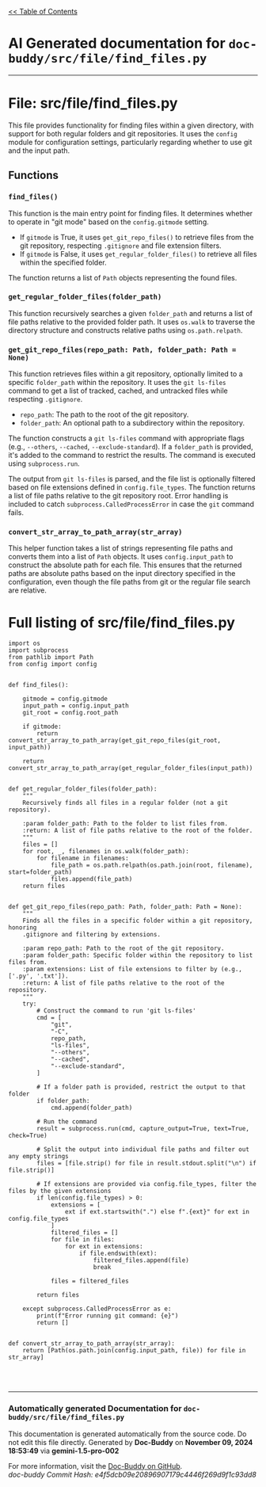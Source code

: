 [<< Table of Contents](../../index.md)

# AI Generated documentation for `doc-buddy/src/file/find_files.py`
---
# File: src/file/find_files.py

This file provides functionality for finding files within a given directory, with support for both regular folders and git repositories. It uses the `config` module for configuration settings, particularly regarding whether to use git and the input path.

## Functions

### `find_files()`

This function is the main entry point for finding files.  It determines whether to operate in "git mode" based on the `config.gitmode` setting.

- If `gitmode` is True, it uses `get_git_repo_files()` to retrieve files from the git repository, respecting `.gitignore` and file extension filters.
- If `gitmode` is False, it uses `get_regular_folder_files()` to retrieve all files within the specified folder.

The function returns a list of `Path` objects representing the found files.

### `get_regular_folder_files(folder_path)`

This function recursively searches a given `folder_path` and returns a list of file paths relative to the provided folder path.  It uses `os.walk` to traverse the directory structure and constructs relative paths using `os.path.relpath`.

### `get_git_repo_files(repo_path: Path, folder_path: Path = None)`

This function retrieves files within a git repository, optionally limited to a specific `folder_path` within the repository.  It uses the `git ls-files` command to get a list of tracked, cached, and untracked files while respecting `.gitignore`.

- `repo_path`: The path to the root of the git repository.
- `folder_path`: An optional path to a subdirectory within the repository.

The function constructs a `git ls-files` command with appropriate flags (e.g., `--others`, `--cached`, `--exclude-standard`). If a `folder_path` is provided, it's added to the command to restrict the results. The command is executed using `subprocess.run`.

The output from `git ls-files` is parsed, and the file list is optionally filtered based on file extensions defined in `config.file_types`. The function returns a list of file paths relative to the git repository root.  Error handling is included to catch `subprocess.CalledProcessError` in case the `git` command fails.

### `convert_str_array_to_path_array(str_array)`

This helper function takes a list of strings representing file paths and converts them into a list of `Path` objects. It uses `config.input_path` to construct the absolute path for each file. This ensures that the returned paths are absolute paths based on the input directory specified in the configuration, even though the file paths from git or the regular file search are relative.

# Full listing of src/file/find_files.py
```{'python'}
import os
import subprocess
from pathlib import Path
from config import config


def find_files():

    gitmode = config.gitmode
    input_path = config.input_path
    git_root = config.root_path

    if gitmode:
        return convert_str_array_to_path_array(get_git_repo_files(git_root, input_path))

    return convert_str_array_to_path_array(get_regular_folder_files(input_path))


def get_regular_folder_files(folder_path):
    """
    Recursively finds all files in a regular folder (not a git repository).

    :param folder_path: Path to the folder to list files from.
    :return: A list of file paths relative to the root of the folder.
    """
    files = []
    for root, _, filenames in os.walk(folder_path):
        for filename in filenames:
            file_path = os.path.relpath(os.path.join(root, filename), start=folder_path)
            files.append(file_path)
    return files


def get_git_repo_files(repo_path: Path, folder_path: Path = None):
    """
    Finds all the files in a specific folder within a git repository, honoring
    .gitignore and filtering by extensions.

    :param repo_path: Path to the root of the git repository.
    :param folder_path: Specific folder within the repository to list files from.
    :param extensions: List of file extensions to filter by (e.g., ['.py', '.txt']).
    :return: A list of file paths relative to the root of the repository.
    """
    try:
        # Construct the command to run 'git ls-files'
        cmd = [
            "git",
            "-C",
            repo_path,
            "ls-files",
            "--others",
            "--cached",
            "--exclude-standard",
        ]

        # If a folder path is provided, restrict the output to that folder
        if folder_path:
            cmd.append(folder_path)

        # Run the command
        result = subprocess.run(cmd, capture_output=True, text=True, check=True)

        # Split the output into individual file paths and filter out any empty strings
        files = [file.strip() for file in result.stdout.split("\n") if file.strip()]

        # If extensions are provided via config.file_types, filter the files by the given extensions
        if len(config.file_types) > 0:
            extensions = [
                ext if ext.startswith(".") else f".{ext}" for ext in config.file_types
            ]
            filtered_files = []
            for file in files:
                for ext in extensions:
                    if file.endswith(ext):
                        filtered_files.append(file)
                        break

            files = filtered_files

        return files

    except subprocess.CalledProcessError as e:
        print(f"Error running git command: {e}")
        return []


def convert_str_array_to_path_array(str_array):
    return [Path(os.path.join(config.input_path, file)) for file in str_array]

```
<br>
<br>


---
### Automatically generated Documentation for `doc-buddy/src/file/find_files.py`
This documentation is generated automatically from the source code. Do not edit this file directly.
Generated by **Doc-Buddy** on **November 09, 2024 18:53:49** via **gemini-1.5-pro-002**

For more information, visit the [Doc-Buddy on GitHub](https://github.com/scott-r-lindsey/doc-buddy).  
*doc-buddy Commit Hash: e4f5dcb09e20896907179c4446f269d9f1c93dd8*
